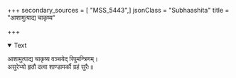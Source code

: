+++
secondary_sources = [ "MSS_5443",]
jsonClass = "Subhaashita"
title = "आशामुत्पाद्य चाकृष्य"

+++

<details open><summary>Text</summary>

आशामुत्पाद्य चाकृष्य वञ्चयेद् रिपुमन्त्रिणम्।  
असुरेभ्यो हृतौ दत्वा शाण्डामर्कौ ग्रहं सुरैः॥
</details>
